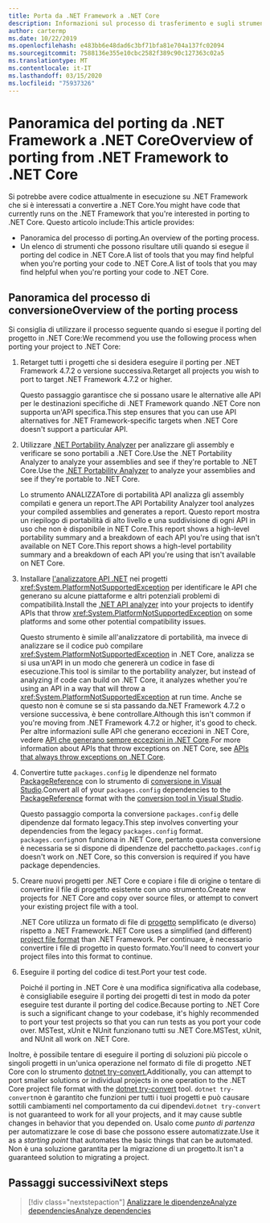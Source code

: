 ```yaml
---
title: Porta da .NET Framework a .NET Core
description: Informazioni sul processo di trasferimento e sugli strumenti che possono risultare utili durante il trasferimento di un progetto .NET Framework in .NET Core.
author: cartermp
ms.date: 10/22/2019
ms.openlocfilehash: e483bb6e48dad6c3bf71bfa81e704a137fc02094
ms.sourcegitcommit: 7588136e355e10cbc2582f389c90c127363c02a5
ms.translationtype: MT
ms.contentlocale: it-IT
ms.lasthandoff: 03/15/2020
ms.locfileid: "75937326"
---
```

# <a name="overview-of-porting-from-net-framework-to-net-core"></a><span data-ttu-id="4c15f-103">Panoramica del porting da .NET Framework a .NET Core</span><span class="sxs-lookup"><span data-stu-id="4c15f-103">Overview of porting from .NET Framework to .NET Core</span></span>

<span data-ttu-id="4c15f-104">Si potrebbe avere codice attualmente in esecuzione su .NET Framework che si è interessati a convertire a .NET Core.</span><span class="sxs-lookup"><span data-stu-id="4c15f-104">You might have code that currently runs on the .NET Framework that you're interested in porting to .NET Core.</span></span> <span data-ttu-id="4c15f-105">Questo articolo include:</span><span class="sxs-lookup"><span data-stu-id="4c15f-105">This article provides:</span></span>

* <span data-ttu-id="4c15f-106">Panoramica del processo di porting.</span><span class="sxs-lookup"><span data-stu-id="4c15f-106">An overview of the porting process.</span></span>
* <span data-ttu-id="4c15f-107">Un elenco di strumenti che possono risultare utili quando si esegue il porting del codice in .NET Core.A list of tools that you may find helpful when you're porting your code to .NET Core.</span><span class="sxs-lookup"><span data-stu-id="4c15f-107">A list of tools that you may find helpful when you're porting your code to .NET Core.</span></span>

## <a name="overview-of-the-porting-process"></a><span data-ttu-id="4c15f-108">Panoramica del processo di conversione</span><span class="sxs-lookup"><span data-stu-id="4c15f-108">Overview of the porting process</span></span>

<span data-ttu-id="4c15f-109">Si consiglia di utilizzare il processo seguente quando si esegue il porting del progetto in .NET Core:</span><span class="sxs-lookup"><span data-stu-id="4c15f-109">We recommend you use the following process when porting your project to .NET Core:</span></span>

1. <span data-ttu-id="4c15f-110">Retarget tutti i progetti che si desidera eseguire il porting per .NET Framework 4.7.2 o versione successiva.</span><span class="sxs-lookup"><span data-stu-id="4c15f-110">Retarget all projects you wish to port to target .NET Framework 4.7.2 or higher.</span></span>

   <span data-ttu-id="4c15f-111">Questo passaggio garantisce che si possano usare le alternative alle API per le destinazioni specifiche di .NET Framework quando .NET Core non supporta un'API specifica.</span><span class="sxs-lookup"><span data-stu-id="4c15f-111">This step ensures that you can use API alternatives for .NET Framework-specific targets when .NET Core doesn't support a particular API.</span></span>

2. <span data-ttu-id="4c15f-112">Utilizzare [.NET Portability Analyzer](../../standard/analyzers/portability-analyzer.md) per analizzare gli assembly e verificare se sono portabili a .NET Core.Use the .NET Portability Analyzer to analyze your assemblies and see if they're portable to .NET Core.</span><span class="sxs-lookup"><span data-stu-id="4c15f-112">Use the [.NET Portability Analyzer](../../standard/analyzers/portability-analyzer.md) to analyze your assemblies and see if they're portable to .NET Core.</span></span>

   <span data-ttu-id="4c15f-113">Lo strumento ANALIZZATore di portabilità API analizza gli assembly compilati e genera un report.</span><span class="sxs-lookup"><span data-stu-id="4c15f-113">The API Portability Analyzer tool analyzes your compiled assemblies and generates a report.</span></span> <span data-ttu-id="4c15f-114">Questo report mostra un riepilogo di portabilità di alto livello e una suddivisione di ogni API in uso che non è disponibile in NET Core.This report shows a high-level portability summary and a breakdown of each API you're using that isn't available on NET Core.</span><span class="sxs-lookup"><span data-stu-id="4c15f-114">This report shows a high-level portability summary and a breakdown of each API you're using that isn't available on NET Core.</span></span>

3. <span data-ttu-id="4c15f-115">Installare [l'analizzatore API .NET](../../standard/analyzers/api-analyzer.md) nei progetti <xref:System.PlatformNotSupportedException> per identificare le API che generano su alcune piattaforme e altri potenziali problemi di compatibilità.</span><span class="sxs-lookup"><span data-stu-id="4c15f-115">Install the [.NET API analyzer](../../standard/analyzers/api-analyzer.md) into your projects to identify APIs that throw <xref:System.PlatformNotSupportedException> on some platforms and some other potential compatibility issues.</span></span>

   <span data-ttu-id="4c15f-116">Questo strumento è simile all'analizzatore di portabilità, ma invece di analizzare se il codice può compilare <xref:System.PlatformNotSupportedException> in .NET Core, analizza se si usa un'API in un modo che genererà un codice in fase di esecuzione.</span><span class="sxs-lookup"><span data-stu-id="4c15f-116">This tool is similar to the portability analyzer, but instead of analyzing if code can build on .NET Core, it analyzes whether you're using an API in a way that will throw a <xref:System.PlatformNotSupportedException> at run time.</span></span> <span data-ttu-id="4c15f-117">Anche se questo non è comune se si sta passando da.NET Framework 4.7.2 o versione successiva, è bene controllare.</span><span class="sxs-lookup"><span data-stu-id="4c15f-117">Although this isn't common if you're moving from .NET Framework 4.7.2 or higher, it's good to check.</span></span> <span data-ttu-id="4c15f-118">Per altre informazioni sulle API che generano eccezioni in .NET Core, vedere [API che generano sempre eccezioni in .NET Core](../compatibility/unsupported-apis.md).</span><span class="sxs-lookup"><span data-stu-id="4c15f-118">For more information about APIs that throw exceptions on .NET Core, see [APIs that always throw exceptions on .NET Core](../compatibility/unsupported-apis.md).</span></span>

4. <span data-ttu-id="4c15f-119">Convertire tutte `packages.config` le dipendenze nel formato [PackageReference](/nuget/consume-packages/package-references-in-project-files) con lo strumento di [conversione in Visual Studio](/nuget/consume-packages/migrate-packages-config-to-package-reference).</span><span class="sxs-lookup"><span data-stu-id="4c15f-119">Convert all of your `packages.config` dependencies to the [PackageReference](/nuget/consume-packages/package-references-in-project-files) format with the [conversion tool in Visual Studio](/nuget/consume-packages/migrate-packages-config-to-package-reference).</span></span>

   <span data-ttu-id="4c15f-120">Questo passaggio comporta la conversione `packages.config` delle dipendenze dal formato legacy.</span><span class="sxs-lookup"><span data-stu-id="4c15f-120">This step involves converting your dependencies from the legacy `packages.config` format.</span></span> <span data-ttu-id="4c15f-121">`packages.config`non funziona in .NET Core, pertanto questa conversione è necessaria se si dispone di dipendenze del pacchetto.</span><span class="sxs-lookup"><span data-stu-id="4c15f-121">`packages.config` doesn't work on .NET Core, so this conversion is required if you have package dependencies.</span></span>

5. <span data-ttu-id="4c15f-122">Creare nuovi progetti per .NET Core e copiare i file di origine o tentare di convertire il file di progetto esistente con uno strumento.</span><span class="sxs-lookup"><span data-stu-id="4c15f-122">Create new projects for .NET Core and copy over source files, or attempt to convert your existing project file with a tool.</span></span>

   <span data-ttu-id="4c15f-123">.NET Core utilizza un formato di file di [progetto](../tools/csproj.md) semplificato (e diverso) rispetto a .NET Framework.</span><span class="sxs-lookup"><span data-stu-id="4c15f-123">.NET Core uses a simplified (and different) [project file format](../tools/csproj.md) than .NET Framework.</span></span> <span data-ttu-id="4c15f-124">Per continuare, è necessario convertire i file di progetto in questo formato.</span><span class="sxs-lookup"><span data-stu-id="4c15f-124">You'll need to convert your project files into this format to continue.</span></span>

6. <span data-ttu-id="4c15f-125">Eseguire il porting del codice di test.</span><span class="sxs-lookup"><span data-stu-id="4c15f-125">Port your test code.</span></span>

   <span data-ttu-id="4c15f-126">Poiché il porting in .NET Core è una modifica significativa alla codebase, è consigliabile eseguire il porting dei progetti di test in modo da poter eseguire test durante il porting del codice.</span><span class="sxs-lookup"><span data-stu-id="4c15f-126">Because porting to .NET Core is such a significant change to your codebase, it's highly recommended to port your test projects so that you can run tests as you port your code over.</span></span> <span data-ttu-id="4c15f-127">MSTest, xUnit e NUnit funzionano tutti su .NET Core.</span><span class="sxs-lookup"><span data-stu-id="4c15f-127">MSTest, xUnit, and NUnit all work on .NET Core.</span></span>

<span data-ttu-id="4c15f-128">Inoltre, è possibile tentare di eseguire il porting di soluzioni più piccole o singoli progetti in un'unica operazione nel formato di file di progetto .NET Core con lo strumento [dotnet try-convert.](https://github.com/dotnet/try-convert)</span><span class="sxs-lookup"><span data-stu-id="4c15f-128">Additionally, you can attempt to port smaller solutions or individual projects in one operation to the .NET Core project file format with the [dotnet try-convert](https://github.com/dotnet/try-convert) tool.</span></span> <span data-ttu-id="4c15f-129">`dotnet try-convert`non è garantito che funzioni per tutti i tuoi progetti e può causare sottili cambiamenti nel comportamento da cui dipendevi.</span><span class="sxs-lookup"><span data-stu-id="4c15f-129">`dotnet try-convert` is not guaranteed to work for all your projects, and it may cause subtle changes in behavior that you depended on.</span></span> <span data-ttu-id="4c15f-130">Usalo come _punto di partenza_ per automatizzare le cose di base che possono essere automatizzate.</span><span class="sxs-lookup"><span data-stu-id="4c15f-130">Use it as a _starting point_ that automates the basic things that can be automated.</span></span> <span data-ttu-id="4c15f-131">Non è una soluzione garantita per la migrazione di un progetto.</span><span class="sxs-lookup"><span data-stu-id="4c15f-131">It isn't a guaranteed solution to migrating a project.</span></span>

## <a name="next-steps"></a><span data-ttu-id="4c15f-132">Passaggi successivi</span><span class="sxs-lookup"><span data-stu-id="4c15f-132">Next steps</span></span>

>[!div class="nextstepaction"]
>[<span data-ttu-id="4c15f-133">Analizzare le dipendenzeAnalyze dependencies</span><span class="sxs-lookup"><span data-stu-id="4c15f-133">Analyze dependencies</span></span>](third-party-deps.md)

